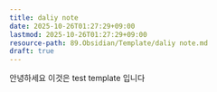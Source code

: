 ```yaml
---
title: daliy note
date: 2025-10-26T01:27:29+09:00
lastmod: 2025-10-26T01:27:29+09:00
resource-path: 89.Obsidian/Template/daliy note.md
draft: true
---
```

안녕하세요 이것은 test template 입니다